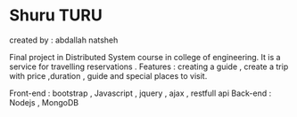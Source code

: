 # Shuru TURU
created by : abdallah natsheh
	    
Final project in Distributed System course in college of engineering.
It is a service for travelling reservations .
Features : 
creating a guide , create a trip with price ,duration , guide and special places to visit.
 
Front-end :  bootstrap , Javascript , jquery , ajax , restfull api
Back-end : Nodejs , MongoDB 

